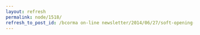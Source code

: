 ```yaml
---
layout: refresh
permalink: node/1518/
refresh_to_post_id: /bcorma on-line newsletter/2014/06/27/soft-opening-for-the-tamihi-staging-area-is-set-for-the-canada-day-weekend
---
```


